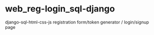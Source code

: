 # web_reg-login_sql-django

django-sql-html-css-js registration form/token generator / login/signup page
